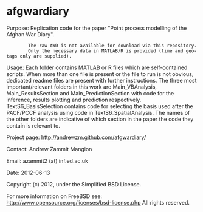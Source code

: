 afgwardiary
===========

Purpose:    Replication code for the paper "Point process modelling of the Afghan War Diary".

            The raw AWD is not available for download via this repository. 
            Only the necessary data in MATLAB/R is provided (time and geo-tags only are supplied).

Usage:      Each folder contains MATLAB or R files which are self-contained scripts. When more than one file is present or the file to run is not obvious, dedicated readme files are present with further instructions. The three most important/relevant folders in this work are Main_VBAnalysis, Main_ResultsSection and Main_PredictionSection with code for the inference, results plotting and prediction respectively. TextS6_BasisSelection contains code for selecting the basis used after the PACF/PCCF analysis using code in TextS6_SpatialAnalysis. The names of the other folders are indicative of which section in the paper the code they contain is relevant to. 

Project page: http://andrewzm.github.com/afgwardiary/

Contact:    Andrew Zammit Mangion

Email:      azammit2 (at) inf.ed.ac.uk

Date:       2012-06-13


Copyright (c) 2012, under the Simplified BSD License. 

For more information on FreeBSD see: http://www.opensource.org/licenses/bsd-license.php
All rights reserved.